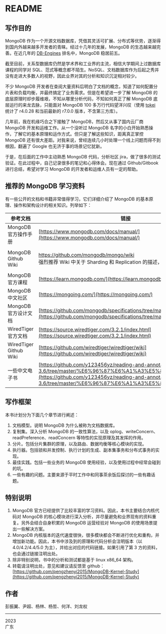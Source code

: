 # README

## 写作目的

MongoDB 作为一个开源文档数据库，凭借其灵活可扩展、分布式等优势，逐渐得到国内外越来越多开发者的青睐。经过十几年的发展，MongoDB 的生态越来越完善。在近几年的 [DB-Engines](https://db-engines.com/en/ranking) 排名中，MongoDB 稳居前五。

截至目前，关系型数据库仍然是学术界和工业界的主流，相信大学期间上过数据库课程的同学对 SQL、范式等概念都不陌生。NoSQL、文档数据库作为后起之秀并没有走进大多数人的视野，因此业界对其的分析和知识沉淀相对较少。

不少 MongoDB 开发者在查阅大量资料后明白了文档的概念，知道了如何配置分片表和负载均衡，并最终搞定了业务需求。但是在希望进一步了解 MongoDB 的底层原理时却步履维艰，不知从哪里分析代码，不知如何真正了解 MongoDB 底层运行的来龙去脉，只能面对 MongoDB 100 多万行代码望洋兴叹（使用 [tokei](https://github.com/XAMPPRocky/tokei) 统计了 r4.0.28 和当前最新的 r7.0.0 版本，不含第三方库）。

几年前，我在机缘巧合之下接触了 MongoDB，然后又从事了国内云厂商 MongoDB 开发和运维工作。从一个没听过 MongoDB 名字的小白开始熟悉操作，了解它的基本原理和运作方式。但只是了解这些知识，距离真正掌控 MongoDB 还有很大差距。对我来说，曾经连续几小时处理一个线上问题而得不到根因，翻遍了 Google 也无济于事的场景记忆犹新。

于是，在后面的工作中主动熟悉 MongoDB 代码，分析社区 jira，做了很多的测试验证。在此过程中，自己记录很多的笔记和心得体会。现在通过 Github/Gitbook 进行总结，希望对学习 MongoDB 的开发者和运维人员有一定的帮助。

## 推荐的 MongoDB 学习资料

有一些公开的文档和书籍非常值得学习，它们详细介绍了 MongoDB 的基本原理、操作和架构设计的相关知识。列举如下：

| 参考文档                   | 链接                                                                                                                                                                                                                               |
| ---------------------- | -------------------------------------------------------------------------------------------------------------------------------------------------------------------------------------------------------------------------------- |
| MongoDB 官方操作手册         | [https://www.mongodb.com/docs/manual/](https://www.mongodb.com/docs/manual/)                                                                                                                                                     |
| MongoDB Github Wiki    | <p><a href="https://github.com/mongodb/mongo/wiki">https://github.com/mongodb/mongo/wiki</a><br>强烈推荐 Wiki 中关于 Sharding 和 Replication 的描述，每次学习都受益匪浅</p>                                                                           |
| MongoDB 官方课程           | [https://learn.mongodb.com/](https://learn.mongodb.com/)                                                                                                                                                                         |
| MongoDB 中文社区           | [https://mongoing.com/](https://mongoing.com/)                                                                                                                                                                                   |
| MongoDB 官方设计文档         | [https://github.com/mongodb/specifications/tree/master](https://github.com/mongodb/specifications/tree/master)                                                                                                                   |
| WiredTiger 官方文档        | [https://source.wiredtiger.com/3.2.1/index.html](https://source.wiredtiger.com/3.2.1/index.html)                                                                                                                                 |
| WiredTiger Github Wiki | [https://github.com/wiredtiger/wiredtiger/wiki](https://github.com/wiredtiger/wiredtiger/wiki)                                                                                                                                   |
| 一些中文电子书                | [https://github.com/y123456yz/reading-and-annotate-mongodb-3.6/tree/master/%E6%96%87%E6%A1%A3%E5%8F%82%E8%80%83](https://github.com/y123456yz/reading-and-annotate-mongodb-3.6/tree/master/%E6%96%87%E6%A1%A3%E5%8F%82%E8%80%83) |

## 写作框架

本书计划分为下面几个章节进行阐述：

1. 文档模型。说明 MongoDB 为什么被称为文档数据库。
2. 复制集。深入分析 MongoDB 的一致性算法，以及 oplog、writeConcern、readPreference、readConcern 等特性的实现原理及其发挥的作用。
3. 分片。包括分片集群的原理，以及路由、数据均衡等核心模块的实现。
4. 执行器。包括锁和并发控制、执行计划的生成、副本集事务和分布式事务的实现。
5. 最佳实践。包括一些业务的 MongoDB 使用经验，以及使用过程中经常会碰到的坑。
6. 一些有趣的问题。主要来源于平时工作中和同事茶余饭后探讨的一些有趣话题。

## 特别说明

1. MongoDB 官方已经提供了比较丰富的学习资料。因此，本书主要结合内核代码对 MongoDB 的核心模块进行深入分析，并尽量避免和业界现有的资料重复。另外会结合自身积累的 MongoDB 运营经验对 MongoDB 的使用场景提出一些解决方案。
2. MongoDB 内核版本的迭代速度很快，很多模块都会不断进行优化和重构，并增加新功能。因此，本书中涉及到的原理和代码分析会注明版本（以 4.0/4.2/4.4/5.0 为主），并给出对应的代码链接。如果引用了第 3 方的资料，也会通过链接注明出处。
3. 除非特别说明，书中的分析和测试都是基于 linux x86\_64 架构。
4. 转载请注明出处，意见和建议请反馈至 github：[https://github.com/pengzhenyi2015/MongoDB-Kernel-Study](https://github.com/pengzhenyi2015/MongoDB-Kernel-Study)

## 作者

彭振翼、尹超、杨林、杨哲、何洋、刘龙权

***

2023\
广东

